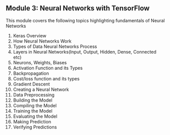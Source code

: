 ## Module 3:   Neural Networks with TensorFlow
This module covers the following topics highlighting fundamentals of Neural Networks

1. Keras Overview
2. How Neural Networks Work
3. Types of Data Neural Networks Process
4. Layers in Neural Networks(Input, Output, Hidden, Dense, Connected etc)
5. Neurons, Weights, Biases
6. Activation Function and its Types
7. Backpropagation
8. Cost/loss function and its types
9. Gradient Descent
10. Creating a Neural Network
11. Data Preprocessing
12. Building the Model
13. Compiling the Model
14. Training the Model
15. Evaluating the Model
16. Making Prediction
17. Verifying Predictions
